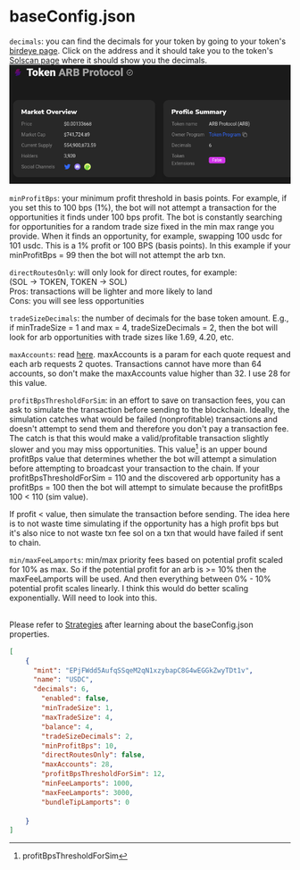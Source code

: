 # baseConfig.json

`decimals`: you can find the decimals for your token by going to your token's [birdeye page](https://birdeye.so/token/9tzZzEHsKnwFL1A3DyFJwj36KnZj3gZ7g4srWp9YTEoh?chain=solana). Click on the address and it should take you to the token's [Solscan page](https://solscan.io/token/9tzZzEHsKnwFL1A3DyFJwj36KnZj3gZ7g4srWp9YTEoh) where it should show you the decimals.\
&#x20;![](../.gitbook/assets/image.png)

`minProfitBps`: your minimum profit threshold in basis points. For example, if you set this to 100 bps (1%), the bot will not attempt a transaction for the opportunities it finds under 100 bps profit. The bot is constantly searching for opportunities for a random trade size fixed in the min max range you provide. When it finds an opportunity, for example, swapping 100 usdc for 101 usdc. This is a 1% profit or 100 BPS (basis points). In this example if your minProfitBps = 99 then the bot will not attempt the arb txn.

`directRoutesOnly`: will only look for direct routes, for example:\
(SOL -> TOKEN, TOKEN -> SOL)\
Pros: transactions will be lighter and more likely to land\
Cons: you will see less opportunities

`tradeSizeDecimals`: the number of decimals for the base token amount. E.g., if minTradeSize = 1 and max = 4, tradeSizeDecimals = 2, then the bot will look for arb opportunities with trade sizes like 1.69, 4.20, etc.

`maxAccounts`: read [here](https://station.jup.ag/docs/apis/swap-api#using-maxaccounts). maxAccounts is a param for each quote request and each arb requests 2 quotes. Transactions cannot have more than 64 accounts, so don't make the maxAccounts value higher than 32. I use 28 for this value.

`profitBpsThresholdForSim`: in an effort to save on transaction fees, you can ask to simulate the transaction before sending to the blockchain. Ideally, the simulation catches what would be failed (nonprofitable) transactions and doesn't attempt to send them and therefore you don't pay a transaction fee. The catch is that this would make a valid/profitable transaction slightly slower and you may miss opportunities. This value[^1] is an upper bound profitBps value that determines whether the bot will attempt a simulation before attempting to broadcast your transaction to the chain. If your profitBpsThresholdForSim = 110 and the discovered arb opportunity has a profitBps = 100 then the bot will attempt to simulate because the profitBps 100 < 110 (sim value).

If profit < value, then simulate the transaction before sending. The idea here is to not waste time simulating if the opportunity has a high profit bps but it's also nice to not waste txn fee sol on a txn that would have failed if sent to chain.

`min/maxFeeLamports`: min/max priority fees based on potential profit scaled for 10% as max. So if the potential profit for an arb is >= 10% then the maxFeeLamports will be used. And then everything between 0% - 10% potential profit scales linearly. I think this would do better scaling exponentially. Will need to look into this.

\
Please refer to [Strategies](../strategies.md) after learning about the baseConfig.json properties.

```json
[
    {
      "mint": "EPjFWdd5AufqSSqeM2qN1xzybapC8G4wEGGkZwyTDt1v",
      "name": "USDC",
      "decimals": 6,
        "enabled": false,
        "minTradeSize": 1,
        "maxTradeSize": 4,
        "balance": 4,
        "tradeSizeDecimals": 2,
        "minProfitBps": 10,
        "directRoutesOnly": false,
        "maxAccounts": 28,
        "profitBpsThresholdForSim": 12,
        "minFeeLamports": 1000,
        "maxFeeLamports": 3000,
        "bundleTipLamports": 0

    }
]
```

[^1]: profitBpsThresholdForSim
